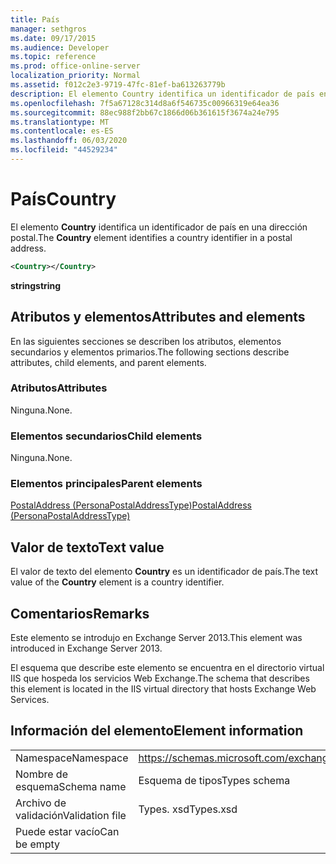 ```yaml
---
title: País
manager: sethgros
ms.date: 09/17/2015
ms.audience: Developer
ms.topic: reference
ms.prod: office-online-server
localization_priority: Normal
ms.assetid: f012c2e3-9719-47fc-81ef-ba613263779b
description: El elemento Country identifica un identificador de país en una dirección postal.
ms.openlocfilehash: 7f5a67128c314d8a6f546735c00966319e64ea36
ms.sourcegitcommit: 88ec988f2bb67c1866d06b361615f3674a24e795
ms.translationtype: MT
ms.contentlocale: es-ES
ms.lasthandoff: 06/03/2020
ms.locfileid: "44529234"
---
```

# <a name="country"></a><span data-ttu-id="fd0e8-103">País</span><span class="sxs-lookup"><span data-stu-id="fd0e8-103">Country</span></span>

<span data-ttu-id="fd0e8-104">El elemento **Country** identifica un identificador de país en una dirección postal.</span><span class="sxs-lookup"><span data-stu-id="fd0e8-104">The **Country** element identifies a country identifier in a postal address.</span></span> 
  
```XML
<Country></Country>
```

 <span data-ttu-id="fd0e8-105">**string**</span><span class="sxs-lookup"><span data-stu-id="fd0e8-105">**string**</span></span>
## <a name="attributes-and-elements"></a><span data-ttu-id="fd0e8-106">Atributos y elementos</span><span class="sxs-lookup"><span data-stu-id="fd0e8-106">Attributes and elements</span></span>

<span data-ttu-id="fd0e8-107">En las siguientes secciones se describen los atributos, elementos secundarios y elementos primarios.</span><span class="sxs-lookup"><span data-stu-id="fd0e8-107">The following sections describe attributes, child elements, and parent elements.</span></span>
  
### <a name="attributes"></a><span data-ttu-id="fd0e8-108">Atributos</span><span class="sxs-lookup"><span data-stu-id="fd0e8-108">Attributes</span></span>

<span data-ttu-id="fd0e8-109">Ninguna.</span><span class="sxs-lookup"><span data-stu-id="fd0e8-109">None.</span></span>
  
### <a name="child-elements"></a><span data-ttu-id="fd0e8-110">Elementos secundarios</span><span class="sxs-lookup"><span data-stu-id="fd0e8-110">Child elements</span></span>

<span data-ttu-id="fd0e8-111">Ninguna.</span><span class="sxs-lookup"><span data-stu-id="fd0e8-111">None.</span></span>
  
### <a name="parent-elements"></a><span data-ttu-id="fd0e8-112">Elementos principales</span><span class="sxs-lookup"><span data-stu-id="fd0e8-112">Parent elements</span></span>

[<span data-ttu-id="fd0e8-113">PostalAddress (PersonaPostalAddressType)</span><span class="sxs-lookup"><span data-stu-id="fd0e8-113">PostalAddress (PersonaPostalAddressType)</span></span>](postaladdress-personapostaladdresstype.md)
  
## <a name="text-value"></a><span data-ttu-id="fd0e8-114">Valor de texto</span><span class="sxs-lookup"><span data-stu-id="fd0e8-114">Text value</span></span>

<span data-ttu-id="fd0e8-115">El valor de texto del elemento **Country** es un identificador de país.</span><span class="sxs-lookup"><span data-stu-id="fd0e8-115">The text value of the **Country** element is a country identifier.</span></span> 
  
## <a name="remarks"></a><span data-ttu-id="fd0e8-116">Comentarios</span><span class="sxs-lookup"><span data-stu-id="fd0e8-116">Remarks</span></span>

<span data-ttu-id="fd0e8-117">Este elemento se introdujo en Exchange Server 2013.</span><span class="sxs-lookup"><span data-stu-id="fd0e8-117">This element was introduced in Exchange Server 2013.</span></span>
  
<span data-ttu-id="fd0e8-118">El esquema que describe este elemento se encuentra en el directorio virtual IIS que hospeda los servicios Web Exchange.</span><span class="sxs-lookup"><span data-stu-id="fd0e8-118">The schema that describes this element is located in the IIS virtual directory that hosts Exchange Web Services.</span></span>
  
## <a name="element-information"></a><span data-ttu-id="fd0e8-119">Información del elemento</span><span class="sxs-lookup"><span data-stu-id="fd0e8-119">Element information</span></span>

|||
|:-----|:-----|
|<span data-ttu-id="fd0e8-120">Namespace</span><span class="sxs-lookup"><span data-stu-id="fd0e8-120">Namespace</span></span>  <br/> |https://schemas.microsoft.com/exchange/services/2006/types  <br/> |
|<span data-ttu-id="fd0e8-121">Nombre de esquema</span><span class="sxs-lookup"><span data-stu-id="fd0e8-121">Schema name</span></span>  <br/> |<span data-ttu-id="fd0e8-122">Esquema de tipos</span><span class="sxs-lookup"><span data-stu-id="fd0e8-122">Types schema</span></span>  <br/> |
|<span data-ttu-id="fd0e8-123">Archivo de validación</span><span class="sxs-lookup"><span data-stu-id="fd0e8-123">Validation file</span></span>  <br/> |<span data-ttu-id="fd0e8-124">Types. xsd</span><span class="sxs-lookup"><span data-stu-id="fd0e8-124">Types.xsd</span></span>  <br/> |
|<span data-ttu-id="fd0e8-125">Puede estar vacío</span><span class="sxs-lookup"><span data-stu-id="fd0e8-125">Can be empty</span></span>  <br/> ||
   


